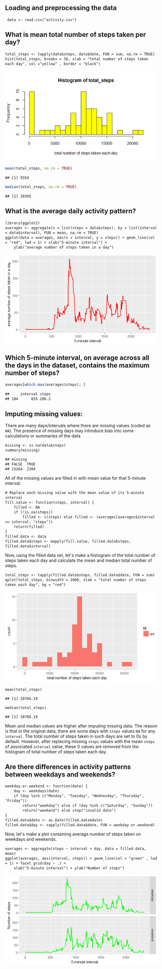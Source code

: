 
## Loading and preprocessing the data
```{r echo = TRUE}
 data <- read.csv("activity.csv")
```


## What is mean total number of steps taken per day?
```{r echo=TRUE, message=TRUE, include=TRUE}
total_steps <- tapply(data$steps, data$date, FUN = sum, na.rm = TRUE)
hist(total_steps, breaks = 30, xlab = "total number of steps taken each day", col ="yellow" , border = "black")

```
![plot of chunk unnamed-chunk-3](Rplot1.png)

```r
mean(total_steps, na.rm = TRUE)
```

```
## [1] 9354
```

```r
median(total_steps, na.rm = TRUE)
```

```
## [1] 10395
```



## What is the average daily activity pattern?
```{r echo = TRUE}
library(ggplot2)
averages <- aggregate(x = list(steps = data$steps), by = list(interval = data$interval), FUN = mean, na.rm = TRUE)
ggplot(data = averages, aes(x = interval, y = steps)) + geom_line(col = "red", lwd = 1) + xlab("5-minute interval") + 
    ylab("average number of steps taken in a day") 
```
![plot of chunk unnamed-chunk-4](Rplot2.png)

## Which 5-minute interval, on average across all the days in the dataset, contains the maximum number of steps?

```r
averages[which.max(averages$steps), ]
```

```
##     interval steps
## 104      835 206.2
```

## Imputing missing values:
There are many days/intervals where there are missing values (coded as `NA`). The presence of missing days may introduce bias into some calculations or summaries of the data
```{r echo = TRUE}
missing <- is.na(data$steps)
summary(missing)
```
```
## missing
## FALSE  TRUE 
## 15264  2304
```


All of the missing values are filled in with mean value for that 5-minute
interval.

```{r echo = TRUE}
# Replace each missing value with the mean value of its 5-minute interval
fill.value <- function(steps, interval) {
    filled <- NA
    if (!is.na(steps)) 
        filled <- c(steps) else filled <- (averages[averages$interval == interval, "steps"])
    return(filled)
}
filled.data <- data
filled.data$steps <- mapply(fill.value, filled.data$steps, filled.data$interval)
```
Now, using the filled data set, let's make a histogram of the total number of steps taken each day and calculate the mean and median total number of steps.

```{r echo = TRUE}
total_steps <- tapply(filled.data$steps, filled.data$date, FUN = sum)
qplot(total_steps, binwidth = 1000, xlab = "total number of steps taken each day", bg = "red")
```
![plot of chunk unnamed-chunk-8](Rplot3.png) 

```{r echo = TRUE}
mean(total_steps)
```

```
## [1] 10766.19
```

```{r echo = TRUE}
median(total_steps)
```

```
## [1] 10766.19
```

Mean and median values are higher after imputing missing data. The reason is
that in the original data, there are some days with `steps` values `NA` for 
any `interval`. The total number of steps taken in such days are set to 0s by
default. However, after replacing missing `steps` values with the mean `steps`
of associated `interval` value, these 0 values are removed from the histogram
of total number of steps taken each day.


## Are there differences in activity patterns between weekdays and weekends?
```{r echo = TRUE}
weekday.or.weekend <- function(date) {
    day <- weekdays(date)
    if (day %in% c("Monday", "Tuesday", "Wednesday", "Thursday", "Friday")) 
        return("weekday") else if (day %in% c("Saturday", "Sunday")) 
        return("weekend") else stop("invalid date")
}
filled.data$date <- as.Date(filled.data$date)
filled.data$day <- sapply(filled.data$date, FUN = weekday.or.weekend)
```
Now, let's make a plot containing  average number of steps taken
on weekdays and weekends.


```{r echo = TRUE}
averages <- aggregate(steps ~ interval + day, data = filled.data, mean)
ggplot(averages, aes(interval, steps)) + geom_line(col = "green" , lwd = 1) + facet_grid(day ~ .) + 
    xlab("5-minute interval") + ylab("Number of steps")
```
![plot of chunk unnamed-chunk-12](Rplot04.png) 



